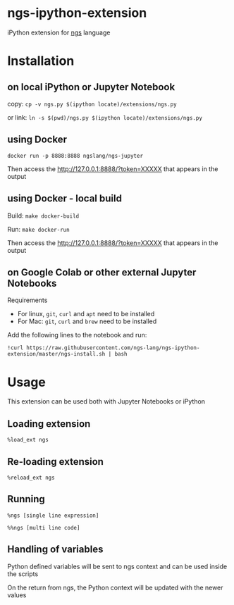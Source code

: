 # ngs-ipython-extension
iPython extension for [ngs](https://github.com/ngs-lang/ngs) language

# Installation
## on local iPython or Jupyter Notebook
copy: `cp -v ngs.py $(ipython locate)/extensions/ngs.py`

or link: `ln -s $(pwd)/ngs.py $(ipython locate)/extensions/ngs.py`

## using Docker

```
docker run -p 8888:8888 ngslang/ngs-jupyter
```

Then access the http://127.0.0.1:8888/?token=XXXXX  that appears in the output

## using Docker - local build

Build:
`make docker-build`

Run:
`make docker-run`

Then access the http://127.0.0.1:8888/?token=XXXXX  that appears in the output

## on Google Colab or other external Jupyter Notebooks
Requirements
* For linux, `git`, `curl` and `apt` need to be installed
* For Mac: `git`, `curl` and `brew` need to be installed


Add the following lines to the notebook and run:

`!curl https://raw.githubusercontent.com/ngs-lang/ngs-ipython-extension/master/ngs-install.sh | bash`

# Usage
This extension can be used both with Jupyter Notebooks or iPython

## Loading extension
`%load_ext ngs`

## Re-loading extension
`%reload_ext ngs`

## Running
`%ngs [single line expression]`

`%%ngs [multi line code]`

## Handling of variables
Python defined variables will be sent to ngs context and can be used inside the scripts

On the return from ngs, the Python context will be updated with the newer values
